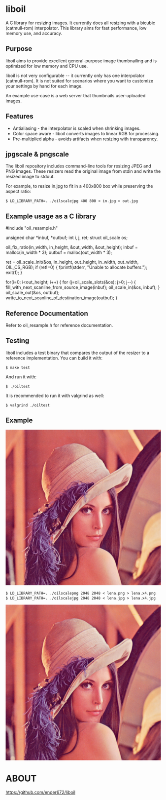 liboil
======

A C library for resizing images. It currently does all resizing with a
bicubic (catmull-rom) interpolator. This library aims for fast performance, low
memory use, and accuracy.

Purpose
-------

liboil aims to provide excellent general-purpose image thumbnailing and is
optimized for low memory and CPU use.

liboil is not very configurable -- it currently only has one interpolator
(catmull-rom). It is not suited for scenarios where you want to customize your
settings by hand for each image.

An example use-case is a web server that thumbnails user-uploaded images.

Features
--------
  * Antialiasing - the interpolator is scaled when shrinking images.
  * Color space aware - liboil converts images to linear RGB for processing.
  * Pre-multiplied alpha - avoids artifacts when resizing with transparency.

jpgscale & pngscale
-------------------

The liboil repository includes command-line tools for resizing JPEG and PNG
images. These resizers read the original image from stdin and write the
resized image to stdout.

For example, to resize in.jpg to fit in a 400x800 box while preserving the
aspect ratio:

    $ LD_LIBRARY_PATH=. ./oilscalejpg 400 800 < in.jpg > out.jpg

Example usage as a C library
----------------------------

#include "oil_resample.h"

unsigned char *inbuf, *outbuf;
int i, j, ret;
struct oil_scale os;

oil_fix_ratio(in_width, in_height, &out_width, &out_height);
inbuf = malloc(in_width * 3);
outbuf = malloc(out_width * 3);

ret = oil_scale_init(&os, in_height, out_height, in_width, out_width, OIL_CS_RGB);
if (ret!=0) {
    fprintf(stderr, "Unable to allocate buffers.");
    exit(1);
}

for(i=0; i<out_height; i++) {
    for (j=oil_scale_slots(&os); j>0; j--) {
        fill_with_next_scanline_from_source_image(inbuf);
        oil_scale_in(&os, inbuf);
    }
    oil_scale_out(&os, outbuf);
    write_to_next_scanline_of_destination_image(outbuf);
}

Reference Documentation
-----------------------

Refer to oil_resample.h for reference documentation.

Testing
-------

liboil includes a test binary that compares the output of the resizer to a
reference implementation. You can build it with:

    $ make test

And run it with:

    $ ./oiltest

It is recommended to run it with valgrind as well:

    $ valgrind ./oiltest

Example
-------

![Example image](images/lena.jpg)

    $ LD_LIBRARY_PATH=. ./oilscalepng 2048 2048 < lena.png > lena.x4.png
    $ LD_LIBRARY_PATH=. ./oilscalejpg 2048 2048 < lena.jpg > lena.x4.jpg

![Example scale image](images/lena.x4.jpg)

ABOUT
=====
https://github.com/ender672/liboil
